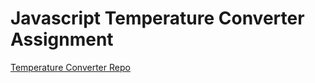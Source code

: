 # Javascript Temperature Converter Assignment

[Temperature Converter Repo](https://github.com/WDI-SEA/temperature-converter-dom)
